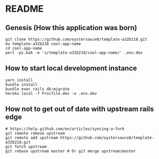 # README

## Genesis (How this application was born)

```
git clone https://github.com/oystersauce8/template-a32b218.git
mv template-a32b218 cool-app-name
cd cool-app-name
perl -pi.bak -e 's/template-a32b218/cool-app-name/' .env.dev
```

## How to start local development instance
```
yarn install
bundle install
bundle exec rails db:migrate
heroku local -f Procfile.dev -e .env.dev
```

## How not to get out of date with upstream rails edge

```
# https://help.github.com/en/articles/syncing-a-fork
git remote remove upstream
git remote add upstream https://github.com/oystersauce8/template-a32b218.git
git fetch upstream
git rebase upstream master # Or git merge upstream/master
```

